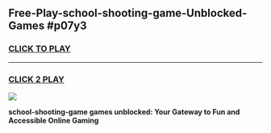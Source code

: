 
## Free-Play-school-shooting-game-Unblocked-Games #p07y3
<h3>
<a href="https://news.freeplayer.one?title=school-shooting-game&ref=8M">CLICK TO PLAY</a></h3>
<hr>

<h3>
<a href="https://news.freeplayer.one?title=school-shooting-game&ref=8M">CLICK 2 PLAY</a>
  
</h3>

<a href="https://news.freeplayer.one?title=school-shooting-game&ref=8M"><img src="https://clearcache.store/games.png"></a>


**school-shooting-game games unblocked: Your Gateway to Fun and Accessible Online Gaming**
